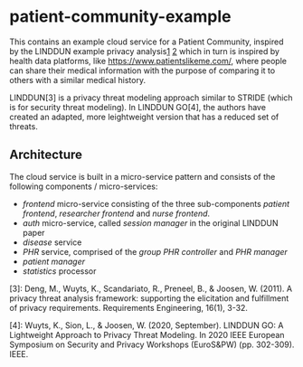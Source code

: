 # patient-community-example

This contains an example cloud service for a Patient Community, inspired by the LINDDUN example privacy analysis[1] [2] which in turn is inspired by health data platforms, like https://www.patientslikeme.com/, where people can share their medical information with the purpose of comparing it to others with a similar medical history.

LINDDUN[3] is a privacy threat modeling approach similar to STRIDE (which is for security threat modeling).
In LINDDUN GO[4], the authors have created an adapted, more leightweight version that has a reduced set of threats.

## Architecture

The cloud service is built in a micro-service pattern and consists of the following components / micro-services:

* *frontend* micro-service consisting of the three sub-components *patient frontend*, *researcher frontend* and *nurse frontend*. 
* *auth* micro-service, called *session manager* in the original LINDDUN paper
* *disease* service
* *PHR* service, comprised of the *group PHR controller* and *PHR manager*
* *patient manager*
* *statistics* processor


[1]: https://7e71aeba-b883-4889-aee9-a3064f8be401.filesusr.com/ugd/cc602e_b4f5b1fc19da49a9bb8e39f0933cadab.pdf
[2]: https://www.linddun.org/downloads

[3]: Deng, M., Wuyts, K., Scandariato, R., Preneel, B., & Joosen, W. (2011). A privacy threat analysis framework: supporting the elicitation and fulfillment of privacy requirements. Requirements Engineering, 16(1), 3-32.

[4]: Wuyts, K., Sion, L., & Joosen, W. (2020, September). LINDDUN GO: A Lightweight Approach to Privacy Threat Modeling. In 2020 IEEE European Symposium on Security and Privacy Workshops (EuroS&PW) (pp. 302-309). IEEE.
